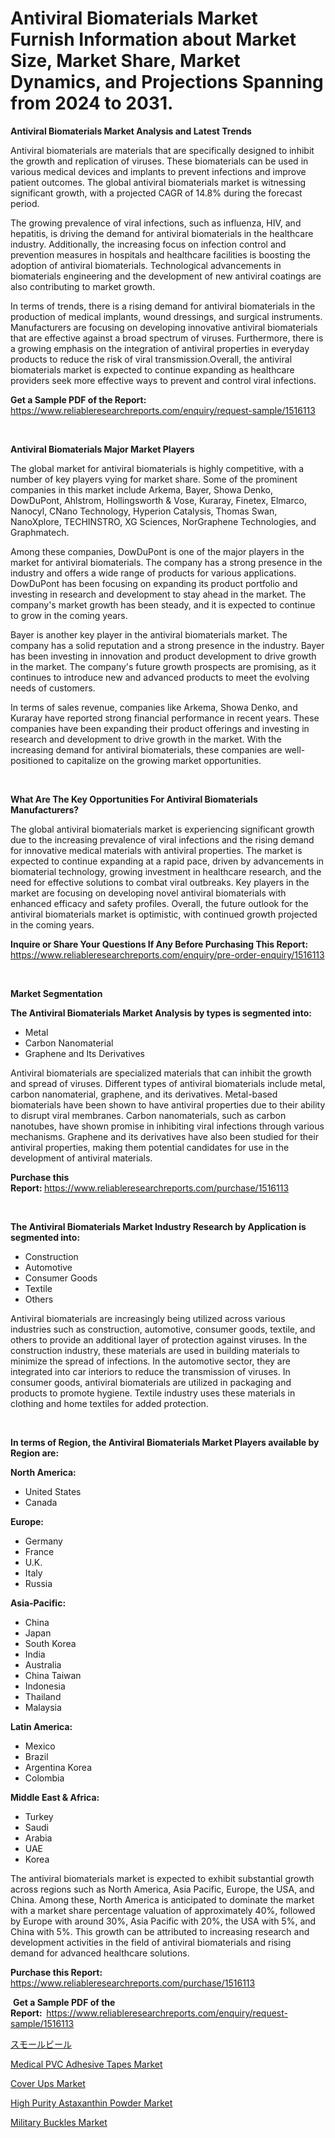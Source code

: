 <p><h1>Antiviral Biomaterials Market Furnish Information about Market Size, Market Share, Market Dynamics, and Projections Spanning from 2024 to 2031.</h1></p><p><strong>Antiviral Biomaterials Market Analysis and Latest Trends</strong></p>
<p><p>Antiviral biomaterials are materials that are specifically designed to inhibit the growth and replication of viruses. These biomaterials can be used in various medical devices and implants to prevent infections and improve patient outcomes. The global antiviral biomaterials market is witnessing significant growth, with a projected CAGR of 14.8% during the forecast period.</p><p>The growing prevalence of viral infections, such as influenza, HIV, and hepatitis, is driving the demand for antiviral biomaterials in the healthcare industry. Additionally, the increasing focus on infection control and prevention measures in hospitals and healthcare facilities is boosting the adoption of antiviral biomaterials. Technological advancements in biomaterials engineering and the development of new antiviral coatings are also contributing to market growth.</p><p>In terms of trends, there is a rising demand for antiviral biomaterials in the production of medical implants, wound dressings, and surgical instruments. Manufacturers are focusing on developing innovative antiviral biomaterials that are effective against a broad spectrum of viruses. Furthermore, there is a growing emphasis on the integration of antiviral properties in everyday products to reduce the risk of viral transmission.Overall, the antiviral biomaterials market is expected to continue expanding as healthcare providers seek more effective ways to prevent and control viral infections.</p></p>
<p><strong>Get a Sample PDF of the Report:&nbsp;</strong> <a href="https://www.reliableresearchreports.com/enquiry/request-sample/1516113">https://www.reliableresearchreports.com/enquiry/request-sample/1516113</a></p>
<p>&nbsp;</p>
<p><strong>Antiviral Biomaterials Major Market Players</strong></p>
<p><p>The global market for antiviral biomaterials is highly competitive, with a number of key players vying for market share. Some of the prominent companies in this market include Arkema, Bayer, Showa Denko, DowDuPont, Ahlstrom, Hollingsworth & Vose, Kuraray, Finetex, Elmarco, Nanocyl, CNano Technology, Hyperion Catalysis, Thomas Swan, NanoXplore, TECHINSTRO, XG Sciences, NorGraphene Technologies, and Graphmatech.</p><p>Among these companies, DowDuPont is one of the major players in the market for antiviral biomaterials. The company has a strong presence in the industry and offers a wide range of products for various applications. DowDuPont has been focusing on expanding its product portfolio and investing in research and development to stay ahead in the market. The company's market growth has been steady, and it is expected to continue to grow in the coming years.</p><p>Bayer is another key player in the antiviral biomaterials market. The company has a solid reputation and a strong presence in the industry. Bayer has been investing in innovation and product development to drive growth in the market. The company's future growth prospects are promising, as it continues to introduce new and advanced products to meet the evolving needs of customers.</p><p>In terms of sales revenue, companies like Arkema, Showa Denko, and Kuraray have reported strong financial performance in recent years. These companies have been expanding their product offerings and investing in research and development to drive growth in the market. With the increasing demand for antiviral biomaterials, these companies are well-positioned to capitalize on the growing market opportunities.</p></p>
<p>&nbsp;</p>
<p><strong>What Are The Key Opportunities For Antiviral Biomaterials Manufacturers?</strong></p>
<p><p>The global antiviral biomaterials market is experiencing significant growth due to the increasing prevalence of viral infections and the rising demand for innovative medical materials with antiviral properties. The market is expected to continue expanding at a rapid pace, driven by advancements in biomaterial technology, growing investment in healthcare research, and the need for effective solutions to combat viral outbreaks. Key players in the market are focusing on developing novel antiviral biomaterials with enhanced efficacy and safety profiles. Overall, the future outlook for the antiviral biomaterials market is optimistic, with continued growth projected in the coming years.</p></p>
<p><strong>Inquire or Share Your Questions If Any Before Purchasing This Report:</strong> <a href="https://www.reliableresearchreports.com/enquiry/pre-order-enquiry/1516113">https://www.reliableresearchreports.com/enquiry/pre-order-enquiry/1516113</a></p>
<p>&nbsp;</p>
<p><strong>Market Segmentation</strong></p>
<p><strong>The Antiviral Biomaterials Market Analysis by types is segmented into:</strong></p>
<p><ul><li>Metal</li><li>Carbon Nanomaterial</li><li>Graphene and Its Derivatives</li></ul></p>
<p><p>Antiviral biomaterials are specialized materials that can inhibit the growth and spread of viruses. Different types of antiviral biomaterials include metal, carbon nanomaterial, graphene, and its derivatives. Metal-based biomaterials have been shown to have antiviral properties due to their ability to disrupt viral membranes. Carbon nanomaterials, such as carbon nanotubes, have shown promise in inhibiting viral infections through various mechanisms. Graphene and its derivatives have also been studied for their antiviral properties, making them potential candidates for use in the development of antiviral materials.</p></p>
<p><strong>Purchase this Report:&nbsp;</strong><a href="https://www.reliableresearchreports.com/purchase/1516113">https://www.reliableresearchreports.com/purchase/1516113</a></p>
<p>&nbsp;</p>
<p><strong>The Antiviral Biomaterials Market Industry Research by Application is segmented into:</strong></p>
<p><ul><li>Construction</li><li>Automotive</li><li>Consumer Goods</li><li>Textile</li><li>Others</li></ul></p>
<p><p>Antiviral biomaterials are increasingly being utilized across various industries such as construction, automotive, consumer goods, textile, and others to provide an additional layer of protection against viruses. In the construction industry, these materials are used in building materials to minimize the spread of infections. In the automotive sector, they are integrated into car interiors to reduce the transmission of viruses. In consumer goods, antiviral biomaterials are utilized in packaging and products to promote hygiene. Textile industry uses these materials in clothing and home textiles for added protection.</p></p>
<p>&nbsp;</p>
<p><strong>In terms of Region, the Antiviral Biomaterials Market Players available by Region are:</strong></p>
<p>
    <p> <strong> North America: </strong>
        <ul>
            <li>United States</li>
            <li>Canada</li>
        </ul>
        </p> 
    <p> <strong> Europe: </strong>
        <ul>
            <li>Germany</li>
            <li>France</li>
            <li>U.K.</li>
            <li>Italy</li>
            <li>Russia</li>
        </ul>
        </p> 
    <p> <strong> Asia-Pacific: </strong>
        <ul>
            <li>China</li>
            <li>Japan</li>
            <li>South Korea</li>
            <li>India</li>
            <li>Australia</li>
            <li>China Taiwan</li>
            <li>Indonesia</li>
            <li>Thailand</li>
            <li>Malaysia</li>
        </ul>
        </p> 
    <p> <strong> Latin America: </strong>
        <ul>
            <li>Mexico</li>
            <li>Brazil</li>
            <li>Argentina Korea</li>
            <li>Colombia</li>
        </ul>
        </p> 
    <p> <strong> Middle East & Africa: </strong>
        <ul>
            <li>Turkey</li>
            <li>Saudi</li>
            <li>Arabia</li>
            <li>UAE</li>
            <li>Korea</li>
        </ul>
    </p>
    </p>
<p><p>The antiviral biomaterials market is expected to exhibit substantial growth across regions such as North America, Asia Pacific, Europe, the USA, and China. Among these, North America is anticipated to dominate the market with a market share percentage valuation of approximately 40%, followed by Europe with around 30%, Asia Pacific with 20%, the USA with 5%, and China with 5%. This growth can be attributed to increasing research and development activities in the field of antiviral biomaterials and rising demand for advanced healthcare solutions.</p></p>
<p><strong>Purchase this Report: </strong><a href="https://www.reliableresearchreports.com/purchase/1516113">https://www.reliableresearchreports.com/purchase/1516113</a></p>
<p>&nbsp;<strong>Get a Sample PDF of the Report:&nbsp;&nbsp;</strong><a href="https://www.reliableresearchreports.com/enquiry/request-sample/1516113">https://www.reliableresearchreports.com/enquiry/request-sample/1516113</a></p>
<p><strong></strong></p>
<p><p><a href="https://medium.com/@ufukkocak157/%E5%B0%8F%E3%81%95%E3%81%AA%E3%83%93%E3%83%BC%E3%83%AB%E5%B8%82%E5%A0%B4%E8%A6%8F%E6%A8%A1%E3%81%AF-%E3%82%B0%E3%83%AD%E3%83%BC%E3%83%90%E3%83%AB%E7%94%A3%E6%A5%AD%E3%81%AB%E3%81%8A%E3%81%91%E3%82%8B%E6%9C%80%E9%81%A9%E3%81%AA%E3%83%9E%E3%83%BC%E3%82%B1%E3%83%86%E3%82%A3%E3%83%B3%E3%82%B0%E3%83%81%E3%83%A3%E3%83%8D%E3%83%AB%E3%82%92%E7%A4%BA%E3%81%97%E3%81%A6%E3%81%84%E3%81%BE%E3%81%99-facba4a2ccc3">スモールビール</a></p><p><a href="https://github.com/ruddyyedelwadw/Market-Research-Report-List-1/blob/main/medical-pvc-adhesive-tapes-market.md">Medical PVC Adhesive Tapes Market</a></p><p><a href="https://view.publitas.com/reportprime-1/cover-ups-market-offer-valuable-insights-into-market-size-market-share-market-trends-and-projections-spanning-from-2024-to-2031/">Cover Ups Market</a></p><p><a href="https://simplistic-meeting-7ee.notion.site/High-Purity-Astaxanthin-Powder-Market-Research-Report-Reveals-The-Latest-Trends-And-Opportunities-of-b9f89b73e8f74ed1b88a6d0ea14f4707">High Purity Astaxanthin Powder Market</a></p><p><a href="https://view.publitas.com/reportprime-1/military-buckles-market-analysis-and-market-size-global-industry-overview-market-segmentation-and-forecast-2024-to-2031/">Military Buckles Market</a></p></p>
